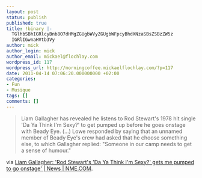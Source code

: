 ```yaml
---
layout: post
status: publish
published: true
title: !binary |-
  TGlhbSBhIGRlcyBnb8O7dHMgZGUgbWVyZGUgbWFpcyBhdXNzaSBsZSBzZW5z
  IGRlIGwnaHVtb3Vy
author: mick
author_login: mick
author_email: mickael@flochlay.com
wordpress_id: 117
wordpress_url: http://morningcoffee.mickaelflochlay.com/?p=117
date: 2011-04-14 07:06:20.000000000 +02:00
categories:
- Fun
- Musique
tags: []
comments: []
---
```

<blockquote><p>Liam Gallagher has revealed he listens to Rod Stewart's 1978 hit single 'Da Ya Think I'm Sexy?' to get pumped up before he goes onstage with Beady Eye. (...) Lowe responded by saying that an unnamed member of Beady Eye's crew had asked that he choose something else, to which Gallagher replied: "Someone in our camp needs to get a sense of humour."</p></blockquote>
<p>via <a href="http://www.nme.com/news/beady-eye/56092">Liam Gallagher: 'Rod Stewart's 'Da Ya Think I'm Sexy?' gets me pumped to go onstage' | News | NME.COM</a>.</p>
